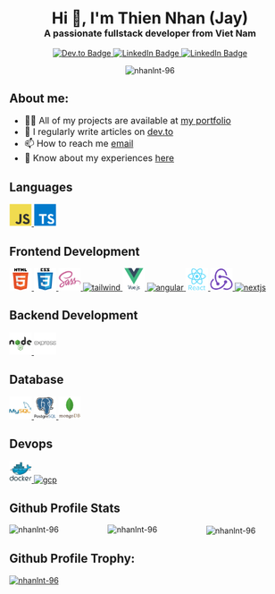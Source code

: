 <h1 align="center" style="margin-bottom: 0">Hi 👋, I'm Thien Nhan (Jay)</h1>
<h3 align="center" style="margin-top: 0">
  A passionate fullstack developer from Viet Nam
</h3>
<div id="badges" align="center">
  <a href="https://dev.to/nhanlnt" target="blank">
    <img
      src="https://img.shields.io/badge/dev.to-blue?style=for-the-badge&logo=dev.to&logoColor=white"
      alt="Dev.to Badge"
    />
  </a>
  <a href="https://linkedin.com/in/nhanlnt" target="blank">
    <img
      src="https://img.shields.io/badge/LinkedIn-blue?style=for-the-badge&logo=linkedin&logoColor=white"
      alt="LinkedIn Badge"
    />
  </a>
  <a href="https://fb.com/thiennhan.lenguyen" target="blank">
    <img
      src="https://img.shields.io/badge/Facebook-blue?style=for-the-badge&logo=facebook&logoColor=white"
      alt="LinkedIn Badge"
    />
  </a>
</div>

<p align="center">
  <img
    src="https://komarev.com/ghpvc/?username=nhanlnt-96&label=Profile%20views&color=0e75b6&style=flat"
    alt="nhanlnt-96"
  />
</p>

<h2 align="left">About me:</h2>
<ul style="font-size: 16px">
  <li>
    👨‍💻 All of my projects are available at
    <a href="https://jay-le-porfolio.web.app/" target="_blank">my portfolio</a>
  </li>
  <li>
    📝 I regularly write articles on
    <a href="https://dev.to/nhanlnt" target="_blank">dev.to</a>
  </li>
  <li>
    📫 How to reach me
    <a href="mailto:nhanlnt@hotmail.com" target="_blank">email</a>
  </li>
  <li>
    📄 Know about my experiences
    <a
      href="https://drive.google.com/file/d/15V1Ndr3-6z9LUfKnz0DXtDpGvTW4jB5A/view?usp=sharing"
      target="_blank"
      >here
    </a>
  </li>
</ul>

<h2 align="left">Languages</h2>
<div align="left">
  <a
    href="https://developer.mozilla.org/en-US/docs/Web/JavaScript"
    target="_blank"
    rel="noreferrer"
  >
    <img
      src="https://raw.githubusercontent.com/devicons/devicon/master/icons/javascript/javascript-original.svg"
      alt="javascript"
      width="40"
      height="40"
    />
  </a>
  <a href="https://www.typescriptlang.org/" target="_blank" rel="noreferrer">
    <img
      src="https://raw.githubusercontent.com/devicons/devicon/master/icons/typescript/typescript-original.svg"
      alt="typescript"
      width="40"
      height="40"
    />
  </a>
</div>

<h2 align="left">Frontend Development</h2>
<div align="left">
  <a href="https://www.w3.org/html/" target="_blank" rel="noreferrer">
    <img
      src="https://raw.githubusercontent.com/devicons/devicon/master/icons/html5/html5-original-wordmark.svg"
      alt="html5"
      width="40"
      height="40"
    />
  </a>
  <a href="https://www.w3schools.com/css/" target="_blank" rel="noreferrer">
    <img
      src="https://raw.githubusercontent.com/devicons/devicon/master/icons/css3/css3-original-wordmark.svg"
      alt="css3"
      width="40"
      height="40"
    />
  </a>
  <a href="https://sass-lang.com" target="_blank" rel="noreferrer">
    <img
      src="https://raw.githubusercontent.com/devicons/devicon/master/icons/sass/sass-original.svg"
      alt="sass"
      width="40"
      height="40"
    />
  </a>
  <a href="https://tailwindcss.com/" target="_blank" rel="noreferrer">
    <img
      src="https://www.vectorlogo.zone/logos/tailwindcss/tailwindcss-icon.svg"
      alt="tailwind"
      width="40"
      height="40"
    />
  </a>
  <a href="https://vuejs.org/" target="_blank" rel="noreferrer">
    <img
      src="https://raw.githubusercontent.com/devicons/devicon/master/icons/vuejs/vuejs-original-wordmark.svg"
      alt="vuejs"
      width="40"
      height="40"
    />
  </a>
  <a href="https://angular.io" target="_blank" rel="noreferrer">
    <img
      src="https://angular.io/assets/images/logos/angular/angular.svg"
      alt="angular"
      width="40"
      height="40"
    />
  </a>
  <a href="https://reactjs.org/" target="_blank" rel="noreferrer">
    <img
      src="https://raw.githubusercontent.com/devicons/devicon/master/icons/react/react-original-wordmark.svg"
      alt="react"
      width="40"
      height="40"
    />
  </a>
  <a href="https://redux.js.org" target="_blank" rel="noreferrer">
    <img
      src="https://raw.githubusercontent.com/devicons/devicon/master/icons/redux/redux-original.svg"
      alt="redux"
      width="40"
      height="40"
    />
  </a>
  <a href="https://nextjs.org/" target="_blank" rel="noreferrer">
    <img
      src="https://cdn.worldvectorlogo.com/logos/nextjs-2.svg"
      alt="nextjs"
      width="40"
      height="40"
    />
  </a>  
</div>

<h2 align="left">Backend Development</h2>
<div align="left">
  <a href="https://nodejs.org" target="_blank" rel="noreferrer">
    <img
      src="https://raw.githubusercontent.com/devicons/devicon/master/icons/nodejs/nodejs-original-wordmark.svg"
      alt="nodejs"
      width="40"
      height="40"
    />
  </a>
  <a href="https://expressjs.com" target="_blank" rel="noreferrer">
    <img
      src="https://raw.githubusercontent.com/devicons/devicon/master/icons/express/express-original-wordmark.svg"
      alt="express"
      width="40"
      height="40"
    />
  </a>
</div>

<h2 align="left">Database</h2>
<div align="left">
  <a href="https://www.mysql.com/" target="_blank" rel="noreferrer">
    <img
      src="https://raw.githubusercontent.com/devicons/devicon/master/icons/mysql/mysql-original-wordmark.svg"
      alt="mysql"
      width="40"
      height="40"
    />
  </a>
  <a href="https://www.postgresql.org" target="_blank" rel="noreferrer">
    <img
      src="https://raw.githubusercontent.com/devicons/devicon/master/icons/postgresql/postgresql-original-wordmark.svg"
      alt="postgresql"
      width="40"
      height="40"
    />
  </a>
  <a href="https://www.mongodb.com/" target="_blank" rel="noreferrer">
    <img
      src="https://raw.githubusercontent.com/devicons/devicon/master/icons/mongodb/mongodb-original-wordmark.svg"
      alt="mongodb"
      width="40"
      height="40"
    />
  </a>
</div>

<h2 align="left">Devops</h2>
<div align="left">
  <a href="https://www.docker.com/" target="_blank" rel="noreferrer">
    <img
      src="https://raw.githubusercontent.com/devicons/devicon/master/icons/docker/docker-original-wordmark.svg"
      alt="docker"
      width="40"
      height="40"
    />
  </a>
  <a href="https://cloud.google.com" target="_blank" rel="noreferrer">
    <img
      src="https://www.vectorlogo.zone/logos/google_cloud/google_cloud-icon.svg"
      alt="gcp"
      width="40"
      height="40"
    />
  </a>
</div>

<h2>Github Profile Stats</h2>
<div>
  <img
    align="left"
    src="https://github-readme-stats.vercel.app/api/top-langs?username=nhanlnt-96&show_icons=true&locale=en&hide_progress=true"
    alt="nhanlnt-96"
    width='35%'
  />
  <img
    align="left"
    src="https://github-readme-stats.vercel.app/api?username=nhanlnt-96&show_icons=true&locale=en"
    alt="nhanlnt-96"
    width='35%'
  />
  <img
    align="center"
    src="https://github-readme-streak-stats.herokuapp.com/?user=nhanlnt-96&"
    alt="nhanlnt-96"
    width='35%'
  />
</div>

<h2 align="left">Github Profile Trophy:</h2>
<p align="left">
  <a href="https://github.com/ryo-ma/github-profile-trophy">
    <img
      src="https://github-profile-trophy.vercel.app/?username=nhanlnt-96&margin-w=16&margin-h=16"
      alt="nhanlnt-96"
    />
  </a>
</p>

